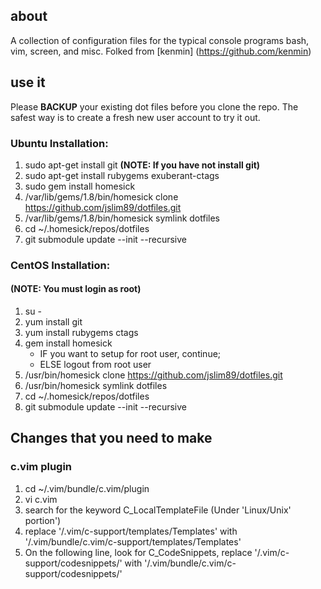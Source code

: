 about
-----
A collection of configuration files for the typical console programs bash, vim,
screen, and misc.
Folked from [kenmin] (https://github.com/kenmin)

use it
------
Please **BACKUP** your existing dot files before you clone the repo. The safest
way is to create a fresh new user account to try it out. 

### Ubuntu Installation:

1. sudo apt-get install git **(NOTE: If you have not install git)**
2. sudo apt-get install rubygems exuberant-ctags
3. sudo gem install homesick
4. /var/lib/gems/1.8/bin/homesick clone https://github.com/jslim89/dotfiles.git
5. /var/lib/gems/1.8/bin/homesick symlink dotfiles
6. cd ~/.homesick/repos/dotfiles
7. git submodule update --init --recursive

### CentOS Installation:

#### (NOTE: You must login as root)
1. su -
2. yum install git
3. yum install rubygems ctags
4. gem install homesick
   * IF you want to setup for root user, continue;
   * ELSE logout from root user
5. /usr/bin/homesick clone https://github.com/jslim89/dotfiles.git
6. /usr/bin/homesick symlink dotfiles
7. cd ~/.homesick/repos/dotfiles
8. git submodule update --init --recursive

Changes that you need to make
-----------------------------
### c.vim plugin
1. cd ~/.vim/bundle/c.vim/plugin
2. vi c.vim
3. search for the keyword C\_LocalTemplateFile \(Under 'Linux/Unix' portion')
4. replace '/.vim/c-support/templates/Templates' with '/.vim/bundle/c.vim/c-support/templates/Templates'
5. On the following line, look for C\_CodeSnippets, replace '/.vim/c-support/codesnippets/' with '/.vim/bundle/c.vim/c-support/codesnippets/'
